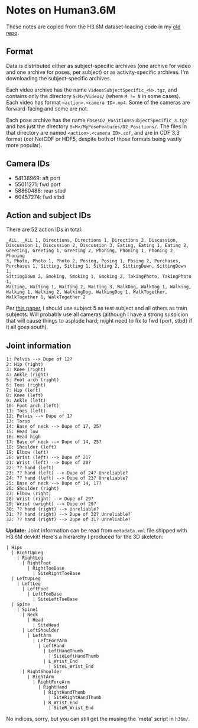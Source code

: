 # Notes on Human3.6M

These notes are copied from the H3.6M dataset-loading code in my
[old repo](https://github.com/qxcv/joint-regressor).

## Format

Data is distributed either as subject-specific archives (one archive for
video and one archive for poses, per subject) or as activity-specific
archives. I'm downloading the subject-specific archives.

Each video archive has the name `VideosSubjectSpecific_<N>.tgz`, and
contains only the directory `S<M>/Videos/` (where `M != N` in some cases).
Each video has format `<action>.<camera ID>.mp4`. Some of the cameras are
forward-facing and some are not.

Each pose archive has the name `PosesD2_PositionsSubjectSpecific_3.tgz`
and has just the directory `S<M>/MyPoseFeatures/D2_Positions/`. The files
in that directory are named `<action>.<camera ID>.cdf`, and are in
CDF 3.3 format (*not* NetCDF or HDF5, despite both of those formats being
vastly more popular).

## Camera IDs

- 54138969: aft port
- 55011271: fwd port
- 58860488: rear stbd
- 60457274: fwd stbd

## Action and subject IDs

There are 52 action IDs in total:

```
_ALL, _ALL 1, Directions, Directions 1, Directions 2, Discussion,
Discussion 1, Discussion 2, Discussion 3, Eating, Eating 1, Eating 2,
Greeting, Greeting 1, Greeting 2, Phoning, Phoning 1, Phoning 2, Phoning
3, Photo, Photo 1, Photo 2, Posing, Posing 1, Posing 2, Purchases,
Purchases 1, Sitting, Sitting 1, Sitting 2, SittingDown, SittingDown 1,
SittingDown 2, Smoking, Smoking 1, Smoking 2, TakingPhoto, TakingPhoto 1,
Waiting, Waiting 1, Waiting 2, Waiting 3, WalkDog, WalkDog 1, Walking,
Walking 1, Walking 2, WalkingDog, WalkingDog 1, WalkTogether,
WalkTogether 1, WalkTogether 2
```

Per
[this paper](http://www.cv-foundation.org/openaccess/content_iccv_2015/papers/Fragkiadaki_Recurrent_Network_Models_ICCV_2015_paper.pdf),
I should use subject 5 as test subject and all others as train
subjects. Will probably use all cameras (although I have a strong
suspicion that will cause things to asplode hard; might need to fix to
fwd {port, stbd} if it all goes south).

## Joint information

```
1: Pelvis --> Dupe of 12?
2: Hip (right)
3: Knee (right)
4: Ankle (right)
5: Foot arch (right)
6: Toes (right)
7: Hip (left)
8: Knee (left)
9: Ankle (left)
10: Foot arch (left)
11: Toes (left)
12: Pelvis --> Dupe of 1?
13: Torso
14: Base of neck --> Dupe of 17, 25?
15: Head low
16: Head high
17: Base of neck --> Dupe of 14, 25?
18: Shoulder (left)
19: Elbow (left)
20: Wrist (left) --> Dupe of 21?
21: Wrist (left) --> Dupe of 20?
22: ?? hand (left)
23: ?? hand (left) --> Dupe of 24? Unreliable?
24: ?? hand (left) --> Dupe of 23? Unreliable?
25: Base of neck --> Dupe of 14, 17?
26: Shoulder (right)
27: Elbow (right)
28: Wrist (right) --> Dupe of 29?
29: Wrist (wright) --> Dupe of 29?
30: ?? hand (right) --> Unreliable?
31: ?? hand (right) --> Dupe of 32? Unreliable?
32: ?? hand (right) --> Dupe of 31? Unreliable?
```

**Update:** Joint information can be read from `metadata.xml` file shipped
with H3.6M devkit! Here's a hierarchy I produced for the 3D skeleton:

```
| Hips
  | RightUpLeg
    | RightLeg
      | RightFoot
        | RightToeBase
          | SiteRightToeBase
  | LeftUpLeg
    | LeftLeg
      | LeftFoot
        | LeftToeBase
          | SiteLeftToeBase
  | Spine
    | Spine1
      | Neck
        | Head
          | SiteHead
      | LeftShoulder
        | LeftArm
          | LeftForeArm
            | LeftHand
              | LeftHandThumb
                | SiteLeftHandThumb
              | L_Wrist_End
                | SiteL_Wrist_End
      | RightShoulder
        | RightArm
          | RightForeArm
            | RightHand
              | RightHandThumb
                | SiteRightHandThumb
              | R_Wrist_End
                | SiteR_Wrist_End
```

No indices, sorry, but you can still get the musing the 'meta' script in
`h36m/`.